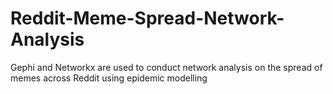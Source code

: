 # Reddit-Meme-Spread-Network-Analysis

Gephi and Networkx are used to conduct network analysis on the spread of memes across Reddit using epidemic modelling 

